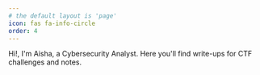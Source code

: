 ```yaml
---
# the default layout is 'page'
icon: fas fa-info-circle
order: 4
---
```



Hi!, I'm Aisha, a Cybersecurity Analyst. Here you'll find write-ups for CTF challenges and notes.


